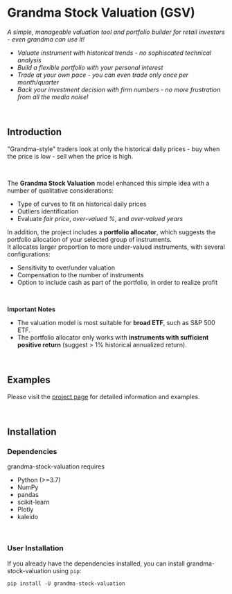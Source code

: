 # Grandma Stock Valuation (GSV)
*A simple, manageable valuation tool and portfolio builder for retail investors - even grandma can use it!*
<br>
* *Valuate instrument with historical trends - no sophiscated technical analysis*
* *Build a flexible portfolio with your personal interest*
* *Trade at your own pace - you can even trade only once per month/quarter*
* *Back your investment decision with firm numbers - no more frustration from all the media noise!*

<br>

## Introduction
"Grandma-style" traders look at only the historical daily prices - buy when the price is low - sell when the price is high.

<br>

The **Grandma Stock Valuation** model enhanced this simple idea with a number of qualitative considerations:
* Type of curves to fit on historical daily prices
* Outliers identification
* Evaluate *fair price*, *over-valued %*, and *over-valued years*

In addition, the project includes a **portfolio allocator**, which suggests the portfolio allocation of your selected group of instruments.<br>
It allocates larger proportion to more under-valued instruments, with several configurations:
* Sensitivity to over/under valuation
* Compensation to the number of instruments
* Option to include cash as part of the portfolio, in order to realize profit

<br>

**Important Notes**
* The valuation model is most suitable for **broad ETF**, such as S&P 500 ETF.
* The portfolio allocator only works with **instruments with sufficient positive return** (suggest > 1% historical annualized return).

<br>

## Examples
Please visit the [project page](https://github.com/gowestyang/grandma-stock-valuation) for detailed information and examples.

<br>

## Installation
### Dependencies
grandma-stock-valuation requires
* Python (>=3.7)
* NumPy
* pandas
* scikit-learn
* Plotly
* kaleido

<br>

### User Installation
If you already have the dependencies installed, you can install grandma-stock-valuation using `pip`:

    pip install -U grandma-stock-valuation



